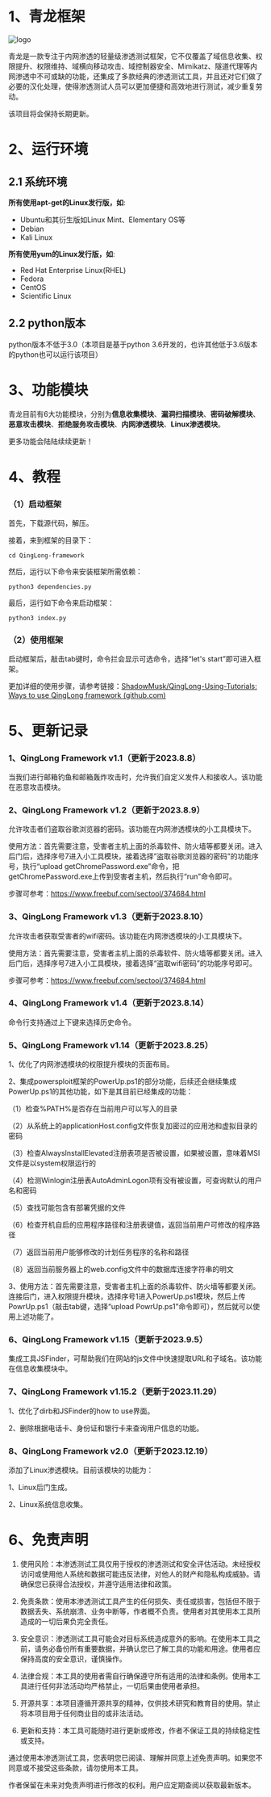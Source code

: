 # 1、青龙框架

![logo](readme.assets/logo.jpg)

青龙是一款专注于内网渗透的轻量级渗透测试框架，它不仅覆盖了域信息收集、权限提升、权限维持、域横向移动攻击、域控制器安全、Mimikatz、隧道代理等内网渗透中不可或缺的功能，还集成了多款经典的渗透测试工具，并且还对它们做了必要的汉化处理，使得渗透测试人员可以更加便捷和高效地进行测试，减少重复劳动。

该项目将会保持长期更新。

# 2、运行环境

## 2.1 系统环境

**所有使用apt-get的Linux发行版，如**:

- Ubuntu和其衍生版如Linux Mint、Elementary OS等
- Debian
- Kali Linux

**所有使用yum的Linux发行版，如**:

- Red Hat Enterprise Linux(RHEL)
- Fedora
- CentOS
- Scientific Linux

## 2.2 python版本

python版本不低于3.0（本项目是基于python 3.6开发的，也许其他低于3.6版本的python也可以运行该项目）

# 3、功能模块          

青龙目前有6大功能模块，分别为**信息收集模块**、**漏洞扫描模块**、**密码破解模块**、**恶意攻击模块**、**拒绝服务攻击模块**、**内网渗透模块**、**Linux渗透模块**。

更多功能会陆陆续续更新！

# 4、教程

### （1）启动框架

首先，下载源代码，解压。

接着，来到框架的目录下：

```shell
cd QingLong-framework
```

然后，运行以下命令来安装框架所需依赖：                         

```shell
python3 dependencies.py
```

最后，运行如下命令来启动框架：

```shell
python3 index.py
```

### （2）使用框架

启动框架后，敲击tab键时，命令拦会显示可选命令，选择“let's start”即可进入框架。

更加详细的使用步骤，请参考链接：[ShadowMusk/QingLong-Using-Tutorials: Ways to use QingLong framework (github.com)](https://github.com/ShadowMusk/QingLong-Using-Tutorials)

# 5、更新记录

### 1、QingLong Framework v1.1（更新于2023.8.8）

当我们进行邮箱钓鱼和邮箱轰炸攻击时，允许我们自定义发件人和接收人。该功能在恶意攻击模块。

### 2、QingLong Framework v1.2（更新于2023.8.9）

允许攻击者们盗取谷歌浏览器的密码。该功能在内网渗透模块的小工具模块下。

使用方法：首先需要注意，受害者主机上面的杀毒软件、防火墙等都要关闭。进入后门后，选择序号7进入小工具模块，接着选择”盗取谷歌浏览器的密码”的功能序号，执行“upload getChromePassword.exe”命令，把getChromePassword.exe上传到受害者主机，然后执行“run”命令即可。

步骤可参考：https://www.freebuf.com/sectool/374684.html

### 3、QingLong Framework v1.3（更新于2023.8.10）

允许攻击者获取受害者的wifi密码。该功能在内网渗透模块的小工具模块下。

使用方法：首先需要注意，受害者主机上面的杀毒软件、防火墙等都要关闭。进入后门后，选择序号7进入小工具模块，接着选择“盗取wifi密码”的功能序号即可。

步骤可参考：https://www.freebuf.com/sectool/374684.html

### 4、QingLong Framework v1.4（更新于2023.8.14）

命令行支持通过上下键来选择历史命令。

### 5、QingLong Framework v1.14（更新于2023.8.25）

1、优化了内网渗透模块的权限提升模块的页面布局。

2、集成powersploit框架的PowerUp.ps1的部分功能，后续还会继续集成PowerUp.ps1的其他功能，如下是其目前已经集成的功能：

（1）检查%PATH%是否存在当前用户可以写入的目录

（2）从系统上的applicationHost.config文件恢复加密过的应用池和虚拟目录的密码

（3）检查AlwaysInstallElevated注册表项是否被设置，如果被设置，意味着MSI文件是以system权限运行的

（4）检测Winlogin注册表AutoAdminLogon项有没有被设置，可查询默认的用户名和密码

（5）查找可能包含有部署凭据的文件

（6）检查开机自启的应用程序路径和注册表键值，返回当前用户可修改的程序路径

（7）返回当前用户能够修改的计划任务程序的名称和路径

（8）返回当前服务器上的web.config文件中的数据库连接字符串的明文

3、使用方法：首先需要注意，受害者主机上面的杀毒软件、防火墙等都要关闭。连接后门，进入权限提升模块，选择序号1进入PowerUp.ps1模块，然后上传PowrUp.ps1（敲击tab键，选择“upload PowrUp.ps1”命令即可），然后就可以使用上述功能了。

### 6、QingLong Framework v1.15（更新于2023.9.5）

集成工具JSFinder，可帮助我们在网站的js文件中快速提取URL和子域名。该功能在信息收集模块中。

### 7、QingLong Framework v1.15.2（更新于2023.11.29）

1、优化了dirb和JSFinder的how to use界面。

2、删除根据电话卡、身份证和银行卡来查询用户信息的功能。

### 8、QingLong Framework v2.0（更新于2023.12.19）

添加了Linux渗透模块。目前该模块的功能为：

1、Linux后门生成。

2、Linux系统信息收集。

# 6、免责声明

1. 使用风险：本渗透测试工具仅用于授权的渗透测试和安全评估活动。未经授权访问或使用他人系统和数据可能违反法律，对他人的财产和隐私构成威胁。请确保您已获得合法授权，并遵守适用法律和政策。

2. 免责条款：使用本渗透测试工具产生的任何损失、责任或损害，包括但不限于数据丢失、系统崩溃、业务中断等，作者概不负责。使用者对其使用本工具所造成的一切后果负完全责任。

3. 安全意识：渗透测试工具可能会对目标系统造成意外的影响。在使用本工具之前，请务必备份所有重要数据，并确认您已了解工具的功能和用途。使用者应保持高度的安全意识，谨慎操作。

4. 法律合规：本工具的使用者需自行确保遵守所有适用的法律和条例。使用本工具进行任何非法活动均严格禁止，一切后果由使用者承担。

5. 开源共享：本项目遵循开源共享的精神，仅供技术研究和教育目的使用。禁止将本项目用于任何商业目的或非法活动。

6. 更新和支持：本工具可能随时进行更新或修改，作者不保证工具的持续稳定性或支持。

通过使用本渗透测试工具，您表明您已阅读、理解并同意上述免责声明。如果您不同意或不接受这些条款，请勿使用本工具。

作者保留在未来对免责声明进行修改的权利。用户应定期查阅以获取最新版本。
